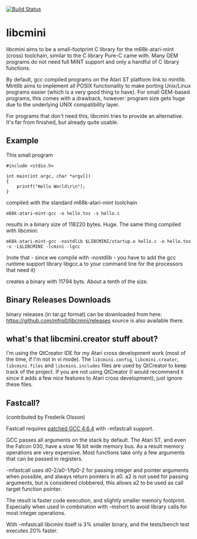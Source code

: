 [![Build Status](https://travis-ci.org/mfro0/libcmini.svg?branch=master)](https://travis-ci.org/mfro0/libcmini)

# libcmini

libcmini aims to be a small-footprint C library for the m68k-atari-mint (cross) toolchain, similar to the C library
Pure-C came with. Many GEM programs do not need full MiNT support and only a handful of C library functions.

By default, gcc compiled programs on the Atari ST platform link to mintlib. Mintlib aims to implement all POSIX
functionality to make porting Unix/Linux programs easier (which is a very good thing to have). For small GEM-based
programs, this comes with a drawback, however: program size gets huge due to the underlying UNIX compatibility layer.

For programs that don't need this, libcmini tries to provide an alternative. It's far from finished, but already quite 
usable.

## Example
This small program

```
#include <stdio.h>

int main(int argc, char *argv[])
{
    printf("Hello World\r\n");
}
```

compiled with the standard m68k-atari-mint toolchain 

```
m68k-atari-mint-gcc -o hello.tos -s hello.c 
```

results in a binary size of 118220 bytes. Huge. The same thing compiled with libcmini:

```
m68k-atari-mint-gcc -nostdlib $LIBCMINI/startup.o hello.c -o hello.tos -s -L$LIBCMINI -lcmini -lgcc
```
(note that - since we compile with -nostdlib - you have to add the gcc runtime support library libgcc.a to your command line for the processors that need it)

creates a binary with 11794 byts. About a tenth of the size.

## Binary Releases Downloads

binary releases (in tar.gz format) can be downloaded from here: https://github.com/mfro0/libcmini/releases
source is also available there.

## what's that libcmini.creator stuff about?

I'm using the QtCreator IDE for my Atari cross development work (most of the time, if I'm not in vi mode). The `libcmini.config`, `libcmini.creator`, `libcmini.files` and `libcmini.includes` files are used by QtCreator to keep track of the project.
If you are not using QtCreator (I would recommend it since it adds a few nice features to Atari cross development), just ignore these files.

## Fastcall?
(contributed by Frederik Olsson)

Fastcall requires [patched GCC 4.6.4](https://github.com/PeyloW/gcc-4.6.4) with -mfastcall support.

GCC passes all arguments on the stack by default. The Atari ST, and even the Falcon 030, have a slow 16 bit wide memory bus.
As a result memory operations are very expensive. Most functions take only a few arguments that can be passed in registers.

-mfastcall uses d0-2/a0-1/fp0-2 for passing integer and pointer arguments when possible, and always return pointers in a0.
a2 is not used for passing arguments, but is considered clobbered, this allows a2 to be used as call target function pointer.

The result is faster code execution, and slightly smaller memory footprint. Especially when used in combination with -mshort to 
avoid library calls for most integer operations.

With -mfastcall libcmini itself is 3% smaller binary, and the tests/bench test executes 20% faster. 
